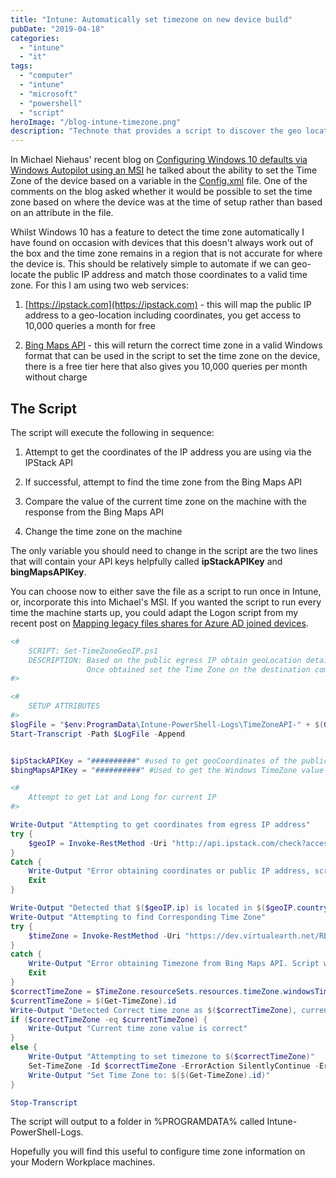 ```yaml
---
title: "Intune: Automatically set timezone on new device build"
pubDate: "2019-04-18"
categories:
  - "intune"
  - "it"
tags:
  - "computer"
  - "intune"
  - "microsoft"
  - "powershell"
  - "script"
heroImage: "/blog-intune-timezone.png"
description: "Technote that provides a script to discover the geo location of a device enrolling into Intune and use that geo location to map that to a valid timezone and set that on the client device"
---
```


In Michael Niehaus' recent blog on [Configuring Windows 10 defaults via Windows Autopilot using an MSI](https://techcommunity.microsoft.com/t5/Windows-IT-Pro-Blog/Configuring-Windows-10-defaults-via-Windows-Autopilot-using-an/ba-p/457063) he talked about the ability to set the Time Zone of the device based on a variable in the [Config.xml](https://github.com/mtniehaus/AutopilotBranding/blob/master/AutopilotBranding/Config.xml) file. One of the comments on the blog asked whether it would be possible to set the time zone based on where the device was at the time of setup rather than based on an attribute in the file.

Whilst Windows 10 has a feature to detect the time zone automatically I have found on occasion with devices that this doesn't always work out of the box and the time zone remains in a region that is not accurate for where the device is. This should be relatively simple to automate if we can geo-locate the public IP address and match those coordinates to a valid time zone. For this I am using two web services:

1. [https://ipstack.com](https://ipstack.com) - this will map the public IP address to a geo-location including coordinates, you get access to 10,000 queries a month for free

2. [Bing Maps API](https://azuremarketplace.microsoft.com/en-us/marketplace/apps/bingmaps.mapapis) - this will return the correct time zone in a valid Windows format that can be used in the script to set the time zone on the device, there is a free tier here that also gives you 10,000 queries per month without charge

## The Script

The script will execute the following in sequence:

1. Attempt to get the coordinates of the IP address you are using via the IPStack API

2. If successful, attempt to find the time zone from the Bing Maps API

3. Compare the value of the current time zone on the machine with the response from the Bing Maps API

4. Change the time zone on the machine

The only variable you should need to change in the script are the two lines that will contain your API keys helpfully called **ipStackAPIKey** and **bingMapsAPIKey**.

You can choose now to either save the file as a script to run once in Intune, or, incorporate this into Michael's MSI. If you wanted the script to run every time the machine starts up, you could adapt the Logon script from my recent post on [Mapping legacy files shares for Azure AD joined devices](/blog/mapping-legacy-file-shares).

```powershell
<#
    SCRIPT: Set-TimeZoneGeoIP.ps1
    DESCRIPTION: Based on the public egress IP obtain geoLocation details and match to a time zone
                 Once obtained set the Time Zone on the destination computer
#>

<#
    SETUP ATTRIBUTES
#>
$logFile = "$env:ProgramData\Intune-PowerShell-Logs\TimeZoneAPI-" + $(Get-Date).ToFileTimeUtc() + ".log"
Start-Transcript -Path $LogFile -Append


$ipStackAPIKey = "##########" #used to get geoCoordinates of the public IP. get the API key from https://ipstack.com
$bingMapsAPIKey = "##########" #Used to get the Windows TimeZone value of the location coordinates. get teh API key from https://azuremarketplace.microsoft.com/en-us/marketplace/apps/bingmaps.mapapis

<#
    Attempt to get Lat and Long for current IP
#>

Write-Output "Attempting to get coordinates from egress IP address"
try {
    $geoIP = Invoke-RestMethod -Uri "http://api.ipstack.com/check?access_key=$($ipStackAPIKey)" -ErrorAction SilentlyContinue -ErrorVariable $ErrorGeoIP
}
Catch {
    Write-Output "Error obtaining coordinates or public IP address, script will exit"
    Exit
}

Write-Output "Detected that $($geoIP.ip) is located in $($geoIP.country_name) at $($geoIP.latitude),$($geoIP.longitude)"
Write-Output "Attempting to find Corresponding Time Zone"
try {
    $timeZone = Invoke-RestMethod -Uri "https://dev.virtualearth.net/REST/v1/timezone/$($geoIP.latitude),$($geoIP.longitude)?key=$($bingMapsAPIKey)" -ErrorAction Stop -ErrorVariable $ErrortimeZone
}
catch {
    Write-Output "Error obtaining Timezone from Bing Maps API. Script will exit"
    Exit
}
$correctTimeZone = $TimeZone.resourceSets.resources.timeZone.windowsTimeZoneId
$currentTimeZone = $(Get-TimeZone).id
Write-Output "Detected Correct time zone as $($correctTimeZone), current time zone is set to $($currentTimeZone)"
if ($correctTimeZone -eq $currentTimeZone) {
    Write-Output "Current time zone value is correct"
}
else {
    Write-Output "Attempting to set timezone to $($correctTimeZone)"
    Set-TimeZone -Id $correctTimeZone -ErrorAction SilentlyContinue -ErrorVariable $ErrorSetTimeZone
    Write-Output "Set Time Zone to: $($(Get-TimeZone).id)"
}

Stop-Transcript
```

The script will output to a folder in %PROGRAMDATA% called Intune-PowerShell-Logs.

Hopefully you will find this useful to configure time zone information on your Modern Workplace machines.
